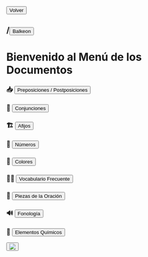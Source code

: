 
<button class="button-82-pushable" role="button" onclick="history.back()">
  <span class="button-82-shadow"></span>
  <span class="button-82-edge"></span>
  <span class="button-82-front text">
  Volver
 </span> </button>

## /<button class="button-16" role="button" onclick="location.href='../index'">Balkeon</button>

# Bienvenido al Menú de los Documentos

### 📥 <button class="button-16" role="button" onclick="location.href='./adpositions'">Preposiciones / Postposiciones</button>

### 🤝 <button class="button-16" role="button" onclick="location.href='./conjunctions'">Conjunciones</button>

### 🏗 <button class="button-16" role="button" onclick="location.href='./affixes'">Afijos</button>

### 🔢 <button class="button-16" role="button" onclick="location.href='./numbers'">Números</button>

### 🎨 <button class="button-16" role="button" onclick="location.href='./colors'">Colores</button>

### 😶‍🌫️ <button class="button-16" role="button" onclick="location.href='./vocabulary'">Vocabulario Frecuente</button>

### 🧩 <button class="button-16" role="button" onclick="location.href='./sentencewords'">Piezas de la Oración</button>

### 🔊 <button class="button-16" role="button" onclick="location.href='./phonology'">Fonología</button>

### 🧪 <button class="button-16" role="button" onclick="location.href='./chemicalelements'">Elementos Químicos</button>

<button class="button-17" role="button" onclick="langRedirect('es')"><img src="https://img.icons8.com/?size=35&id=95094&format=png&color=000000"/></button> 
